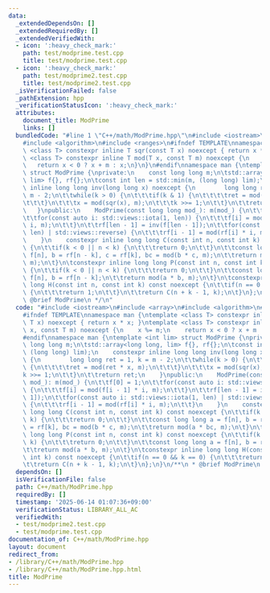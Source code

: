 ```yaml
---
data:
  _extendedDependsOn: []
  _extendedRequiredBy: []
  _extendedVerifiedWith:
  - icon: ':heavy_check_mark:'
    path: test/modprime.test.cpp
    title: test/modprime.test.cpp
  - icon: ':heavy_check_mark:'
    path: test/modprime2.test.cpp
    title: test/modprime2.test.cpp
  _isVerificationFailed: false
  _pathExtension: hpp
  _verificationStatusIcon: ':heavy_check_mark:'
  attributes:
    document_title: ModPrime
    links: []
  bundledCode: "#line 1 \"C++/math/ModPrime.hpp\"\n#include <iostream>\n#include <array>\n\
    #include <algorithm>\n#include <ranges>\n#ifndef TEMPLATE\nnamespace man {\ntemplate\
    \ <class T> constexpr inline T sqr(const T x) noexcept { return x * x; }\ntemplate\
    \ <class T> constexpr inline T mod(T x, const T m) noexcept {\n    x %= m;\n \
    \   return x < 0 ? x + m : x;\n}\n}\n#endif\nnamespace man {\ntemplate <int lim>\
    \ struct ModPrime {\nprivate:\n    const long long m;\n\tstd::array<long long,\
    \ lim> f{}, rf{};\n\tconst int len = std::min(m, (long long) lim);\n    constexpr\
    \ inline long long inv(long long x) noexcept {\n        long long ret = 1, k =\
    \ m - 2;\n\t\twhile(k > 0) {\n\t\t\tif(k & 1) {\n\t\t\t\tret = mod(ret * x, m);\n\
    \t\t\t}\n\t\t\tx = mod(sqr(x), m);\n\t\t\tk >>= 1;\n\t\t}\n\t\treturn ret;\n \
    \   }\npublic:\n    ModPrime(const long long mod_): m(mod_) {\n\t\tf[0] = 1;\n\
    \t\tfor(const auto i: std::views::iota(1, len)) {\n\t\t\tf[i] = mod(f[i - 1] *\
    \ i, m);\n\t\t}\n\t\trf[len - 1] = inv(f[len - 1]);\n\t\tfor(const auto i: std::views::iota(1,\
    \ len) | std::views::reverse) {\n\t\t\trf[i - 1] = mod(rf[i] * i, m);\n\t\t}\n\
    \    }\n    constexpr inline long long C(const int n, const int k) const noexcept\
    \ {\n\t\tif(k < 0 || n < k) {\n\t\t\treturn 0;\n\t\t}\n\t\tconst long long a =\
    \ f[n], b = rf[n - k], c = rf[k], bc = mod(b * c, m);\n\t\treturn mod(a * bc,\
    \ m);\n\t}\n\tconstexpr inline long long P(const int n, const int k) const noexcept\
    \ {\n\t\tif(k < 0 || n < k) {\n\t\t\treturn 0;\n\t\t}\n\t\tconst long long a =\
    \ f[n], b = rf[n - k];\n\t\treturn mod(a * b, m);\n\t}\n\tconstexpr inline long\
    \ long H(const int n, const int k) const noexcept {\n\t\tif(n == 0 && k == 0)\
    \ {\n\t\t\treturn 1;\n\t\t}\n\t\treturn C(n + k - 1, k);\n\t}\n};\n}\n/**\n *\
    \ @brief ModPrime\n */\n"
  code: "#include <iostream>\n#include <array>\n#include <algorithm>\n#include <ranges>\n\
    #ifndef TEMPLATE\nnamespace man {\ntemplate <class T> constexpr inline T sqr(const\
    \ T x) noexcept { return x * x; }\ntemplate <class T> constexpr inline T mod(T\
    \ x, const T m) noexcept {\n    x %= m;\n    return x < 0 ? x + m : x;\n}\n}\n\
    #endif\nnamespace man {\ntemplate <int lim> struct ModPrime {\nprivate:\n    const\
    \ long long m;\n\tstd::array<long long, lim> f{}, rf{};\n\tconst int len = std::min(m,\
    \ (long long) lim);\n    constexpr inline long long inv(long long x) noexcept\
    \ {\n        long long ret = 1, k = m - 2;\n\t\twhile(k > 0) {\n\t\t\tif(k & 1)\
    \ {\n\t\t\t\tret = mod(ret * x, m);\n\t\t\t}\n\t\t\tx = mod(sqr(x), m);\n\t\t\t\
    k >>= 1;\n\t\t}\n\t\treturn ret;\n    }\npublic:\n    ModPrime(const long long\
    \ mod_): m(mod_) {\n\t\tf[0] = 1;\n\t\tfor(const auto i: std::views::iota(1, len))\
    \ {\n\t\t\tf[i] = mod(f[i - 1] * i, m);\n\t\t}\n\t\trf[len - 1] = inv(f[len -\
    \ 1]);\n\t\tfor(const auto i: std::views::iota(1, len) | std::views::reverse)\
    \ {\n\t\t\trf[i - 1] = mod(rf[i] * i, m);\n\t\t}\n    }\n    constexpr inline\
    \ long long C(const int n, const int k) const noexcept {\n\t\tif(k < 0 || n <\
    \ k) {\n\t\t\treturn 0;\n\t\t}\n\t\tconst long long a = f[n], b = rf[n - k], c\
    \ = rf[k], bc = mod(b * c, m);\n\t\treturn mod(a * bc, m);\n\t}\n\tconstexpr inline\
    \ long long P(const int n, const int k) const noexcept {\n\t\tif(k < 0 || n <\
    \ k) {\n\t\t\treturn 0;\n\t\t}\n\t\tconst long long a = f[n], b = rf[n - k];\n\
    \t\treturn mod(a * b, m);\n\t}\n\tconstexpr inline long long H(const int n, const\
    \ int k) const noexcept {\n\t\tif(n == 0 && k == 0) {\n\t\t\treturn 1;\n\t\t}\n\
    \t\treturn C(n + k - 1, k);\n\t}\n};\n}\n/**\n * @brief ModPrime\n */"
  dependsOn: []
  isVerificationFile: false
  path: C++/math/ModPrime.hpp
  requiredBy: []
  timestamp: '2025-06-14 01:07:36+09:00'
  verificationStatus: LIBRARY_ALL_AC
  verifiedWith:
  - test/modprime2.test.cpp
  - test/modprime.test.cpp
documentation_of: C++/math/ModPrime.hpp
layout: document
redirect_from:
- /library/C++/math/ModPrime.hpp
- /library/C++/math/ModPrime.hpp.html
title: ModPrime
---
```

